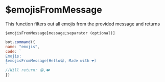 # $emojisFromMessage

This function filters out all emojis from the provided message and returns

```text
$emojisFromMessage[message;separator (optional)]
```

```javascript
bot.command({
name: "emojis", 
code: `
Emojis:
$emojisFromMessage[Hello😀, Made with ❤️]
`
//Will return: 😀,❤️
})
```

